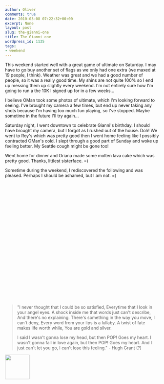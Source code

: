 ```yaml
---
author: Oliver
comments: true
date: 2010-03-08 07:22:32+00:00
excerpt: None
layout: post
slug: the-gianni-one
title: The Gianni one
wordpress_id: 1135
tags:
- weekend
---
```


This weekend started well with a great game of ultimate on Saturday.  I may have to go buy another set of flags as we only had one extra (we maxed at 19 people, I think).  Weather was great and we had a good number of people, so it was a really good time.  My shins are not quite 100% so I end up messing them up slightly every weekend.  I'm not entirely sure how I'm going to run a the 10K I signed up for in a few weeks...

I believe OMan took some photos of ultimate, which I'm looking forward to seeing.  I've brought my camera a few times, but end up never taking any shots because I'm having too much fun playing, so I've stopped.  Maybe sometime in the future I'll try again...

Saturday night, I went downtown to celebrate Gianni's birthday.  I should have brought my camera, but I forgot as I rushed out of the house.  Doh!  We went to Roy's which was pretty good then I went home feeling like I possibly contracted OMan's cold.  I slept through a good part of Sunday and woke up feeling better.  My Seattle cough might be gone too!

Went home for dinner and Oriana made some molten lava cake which was pretty good.  Thanks, littlest sisterface. =)

Sometime during the weekend, I rediscovered the following and was pleased.  Perhaps I should be ashamed, but I am not. =)

<object width="480" height="385"><param name="movie" value="http://www.youtube.com/v/qGLXpIojJkg&hl=en_US&fs=1&"></param><param name="allowFullScreen" value="true"></param><param name="allowscriptaccess" value="always"></param><embed src="http://www.youtube.com/v/qGLXpIojJkg&hl=en_US&fs=1&" type="application/x-shockwave-flash" allowscriptaccess="always" allowfullscreen="true" width="480" height="385"></embed></object>

<blockquote class="lyrics">"I never thought that I could be so satisfied,
Everytime that I look in your angel eyes.
A shock inside me that words just can't describe,
And there's no explaining.
There's something in the way you move, I can't deny,
Every word from your lips is a lullaby.
A twist of fate makes life worth while,
You are gold and silver.

I said I wasn't gonna lose my head, but then
POP! Goes my heart.
I wasn't gonna fall in love again, but then
POP! Goes my heart.
And I just can't let you go,
I can't lose this feeling." - Hugh Grant (?)</blockquote>

<a href="http://www.owiber.com/?attachment_id=1136" rel="attachment wp-att-1136"><img src="http://www.owiber.com/wp-content/uploads/2010/03/Photo-on-2010-03-08-at-01.05-3-80x80.jpg" alt="" title="Photo on 2010-03-08 at 01.05 #3" width="80" height="80" class="alignnone size-thumbnail wp-image-1136" /></a>